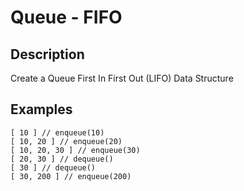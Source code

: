 # Queue - FIFO

## Description

Create a Queue First In First Out (LIFO) Data Structure

## Examples

```text
[ 10 ] // enqueue(10)
[ 10, 20 ] // enqueue(20)
[ 10, 20, 30 ] // enqueue(30)
[ 20, 30 ] // dequeue()
[ 30 ] // dequeue()
[ 30, 200 ] // enqueue(200)
```
